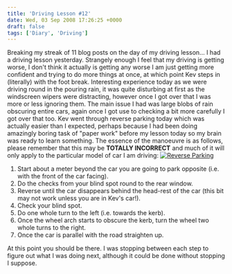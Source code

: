 ```yaml
---
title: 'Driving Lesson #12'
date: Wed, 03 Sep 2008 17:26:25 +0000
draft: false
tags: ['Diary', 'Driving']
---
```


Breaking my streak of 11 blog posts on the day of my driving lesson... I had a driving lesson yesterday. Strangely enough I feel that my driving is getting worse, I don't think it actually is getting any worse I am just getting more confident and trying to do more things at once, at which point Kev steps in (literally) with the foot break. Interesting experience today as we were driving round in the pouring rain, it was quite disturbing at first as the windscreen wipers were distracting, however once I got over that I was more or less ignoring them. The main issue I had was large blobs of rain obscuring entire cars, again once I got use to checking a bit more carefully I got over that too. Kev went through reverse parking today which was actually easier than I expected, perhaps because I had been doing amazingly boring task of "paper work" before my lesson today so my brain was ready to learn something. The essence of the manoeuvre is as follows, please remember that this may be **TOTALLY INCORRECT** and much of it will only apply to the particular model of car I am driving: [![](/uploads/2008/09/reverseparking-300x74.png "Reverse Parking")](/uploads/2008/09/reverseparking.png)

1.  Start about a meter beyond the car you are going to park opposite (i.e. with the front of the car facing).
2.  Do the checks from your blind spot round to the rear window.
3.  Reverse until the car disappears behind the head-rest of the car (this bit may not work unless you are in Kev's car!).
4.  Check your blind spot.
5.  Do one whole turn to the left (i.e. towards the kerb).
6.  Once the wheel arch starts to obscure the kerb, turn the wheel two whole turns to the right.
7.  Once the car is parallel with the road straighten up.

At this point you should be there. I was stopping between each step to figure out what I was doing next, although it could be done without stopping I suppose.